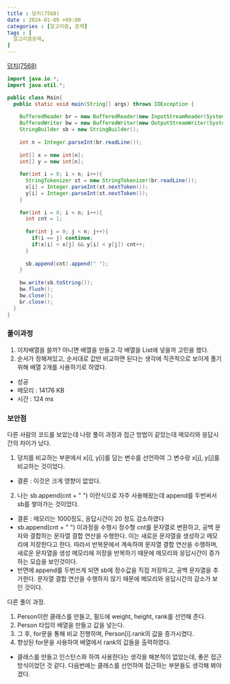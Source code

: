 ```yaml
---
title : 덩치(7568)
date : 2024-01-09 +09:00
categories : [알고리즘, 문제]
tags : [
  알고리즘문제,
]
---
```

<!-- ![](/assets/img/Spring/aaaa.png){:style="border:1px solid #eaeaea; border-radius: 7px; padding: 0px;" } -->
<!-- ![](/assets/img/alg/4-1.png){:style="width:1000px" } -->

<a href="https://www.acmicpc.net/problem/7568" target="_blank">덩치(7568)</a>

```java
import java.io.*;
import java.util.*;

public class Main{
  public static void main(String[] args) throws IOException {
      
    BufferedReader br = new BufferedReader(new InputStreamReader(System.in));
    BufferedWriter bw = new BufferedWriter(new OutputStreamWriter(System.out));
    StringBuilder sb = new StringBuilder();
    
    int n = Integer.parseInt(br.readLine());
    
    int[] x = new int[n];
    int[] y = new int[n];
    
    for(int i = 0; i < n; i++){
      StringTokenizer st = new StringTokenizer(br.readLine());
      x[i] = Integer.parseInt(st.nextToken());
      y[i] = Integer.parseInt(st.nextToken());
    }
    
    for(int i = 0; i < n; i++){
      int cnt = 1;
      
      for(int j = 0; j < n; j++){
        if(i == j) continue;
        if(x[i] < x[j] && y[i] < y[j]) cnt++;
      }
      
      sb.append(cnt).append(" ");
    }
    
    bw.write(sb.toString());
    bw.flush();
    bw.close();
    br.close();
  }
}
```

### 풀이과정

1) 이차배열을 쓸까? 아니면 배열을 만들고 각 배열을 List에 넣을까 고민을 했다.   
2) 순서가 정해져있고, 순서대로 값만 비교하면 된다는 생각에 직관적으로 보이게 풀기 위해 배열 2개를 사용하기로 하였다.   

- 성공
- 메모리 : 14176 KB
- 시간 : 124 ms

### 보안점
다른 사람의 코드를 보았는데 나랑 풀이 과정과 접근 방법이 같았는데 메모리와 응답시간의 차이가 났다.      
1) 덩치를 비교하는 부분에서 x[i], y[i]를 담는 변수를 선언하여 그 변수랑 x[j], y[j]를 비교하는 것이었다.   
  - 결론 : 이것은 크게 영향이 없었다.     

2) 나는 sb.append(cnt + " ") 이런식으로 자주 사용해왔는데 append를 두번써서 sb를 쌓아가는 것이었다.   
  - 결론 : 메모리는 1000정도, 응답시간이 20 정도 감소하였다
  - sb.append(cnt + " ") 이과정을 수행시 정수형 cnt를 문자열로 변환하고, 공백 문자와 결합하는 문자열 결합 연산을 수행한다. 이는 새로운 문자열을 생성하고 메모리에 저장한다고 한다. 따라서 반복문에서 계속하여 문자열 결합 연산을 수행하며, 새로운 문자열을 생성 메모리에 저장을 반복하기 때문에 메모리와 응답시간이 증가하는 모습을 보인것이다. 
  - 반면에 append를 두번쓰게 되면 sb에 정수값을 직접 저장하고, 공백 문자열을 추가한다. 문자열 결합 연산을 수행하지 않기 때문에 메모리와 응답시간의 감소가 보인 것이다.

다른 풀이 과정.   
1) Person이란 클래스를 만들고, 필드에 weight, height, rank를 선언해 준다.   
2) Person 타입의 배열을 만들고 값을 넣는다.   
3) 그 후, for문을 통해 비교 진행하며, Person[i].rank의 값을 증가시켰다.   
4) 향상된 for문을 사용하여 배열에서 rank의 값들을 출력하였다.   

- 클래스를 만들고 인스턴스화 하여 사용한다는 생각을 해본적이 없었는데, 좋은 접근 방식이었던 것 같다. 다음번에는 클래스를 선언하여 접근하는 부분들도 생각해 봐야겠다.  

